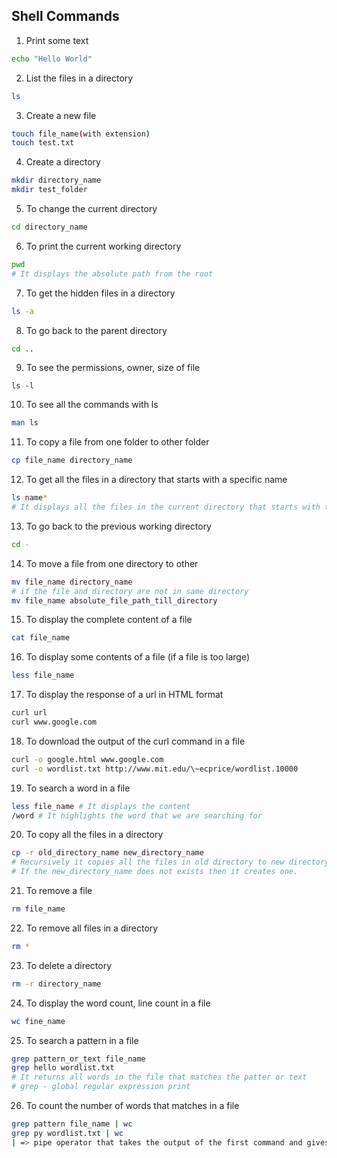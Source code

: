 ## Shell Commands
1. Print some text
```sh
echo "Hello World"
```
2. List the files in a directory
```sh
ls
```
3. Create a new file
```sh
touch file_name(with extension)
touch test.txt
```
4. Create a directory
```sh
mkdir directory_name
mkdir test_folder
```
5. To change the current directory
```sh
cd directory_name
```
6. To print the current working directory
```sh
pwd
# It displays the absolute path from the root
```
7. To get the hidden files in a directory
```sh
ls -a
```
8. To go back to the parent directory
```sh
cd ..
```
9. To see the permissions, owner, size of file
```
ls -l
```
10. To see all the commands with ls
```sh
man ls
```
11. To copy a file from one folder to other folder
```sh
cp file_name directory_name
```
12. To get all the files in a directory that starts with a specific name
```sh
ls name*
# It displays all the files in the current directory that starts with the name that we enter
```
13. To go back to the previous working directory
```sh
cd -
```
14. To move a file from one directory to other
```sh
mv file_name directory_name
# if the file and directory are not in same directory
mv file_name absolute_file_path_till_directory
```
15. To display the complete content of a file
```sh
cat file_name
```
16. To display some contents of a file (if a file is too large)
```sh
less file_name
```
17. To display the response of a url in HTML format
```sh
curl url
curl www.google.com
```
18. To download the output of the curl command in a file
```sh
curl -o google.html www.google.com
curl -o wordlist.txt http://www.mit.edu/\~ecprice/wordlist.10000
```
19. To search a word in a file
```sh
less file_name # It displays the content
/word # It highlights the word that we are searching for
```
20. To copy all the files in a directory
```sh
cp -r old_directory_name new_directory_name
# Recursively it copies all the files in old directory to new directory
# If the new_directory_name does not exists then it creates one.
```
21. To remove a file
```sh
rm file_name
```
22. To remove all files in a directory
```sh
rm *
```
23. To delete a directory
```sh
rm -r directory_name
```
24. To display the word count, line count in a file
```sh
wc fine_name
```
25. To search a pattern in a file
```sh
grep pattern_or_text file_name
grep hello wordlist.txt
# It returns all words in the file that matches the patter or text
# grep - global regular expression print
```
26. To count the number of words that matches in a file
```sh
grep pattern file_name | wc
grep py wordlist.txt | wc
| => pipe operator that takes the output of the first command and gives it to the second command as an input
```





















